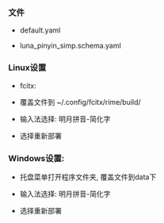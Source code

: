 ### 文件

* default.yaml

* luna_pinyin_simp.schema.yaml

### Linux设置

* fcitx:

* 覆盖文件到 \~/.config/fcitx/rime/build/

* 输入法选择: 明月拼音-简化字

* 选择重新部署

### Windows设置:

* 托盘菜单打开程序文件夹, 覆盖文件到data下

* 输入法选择: 明月拼音-简化字

* 选择重新部署